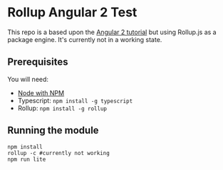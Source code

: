 # Rollup Angular 2 Test

This repo is a based upon the [Angular 2 tutorial](https://angular.io/docs/ts/latest/tutorial/) but using Rollup.js as a package engine.  It's currently not in a working state.

## Prerequisites

You will need:

* [Node with NPM](https://docs.npmjs.com/getting-started/installing-node)
* Typescript: `npm install -g typescript`
* Rollup: `npm install -g rollup`

## Running the module

```
npm install
rollup -c #currently not working
npm run lite
```
